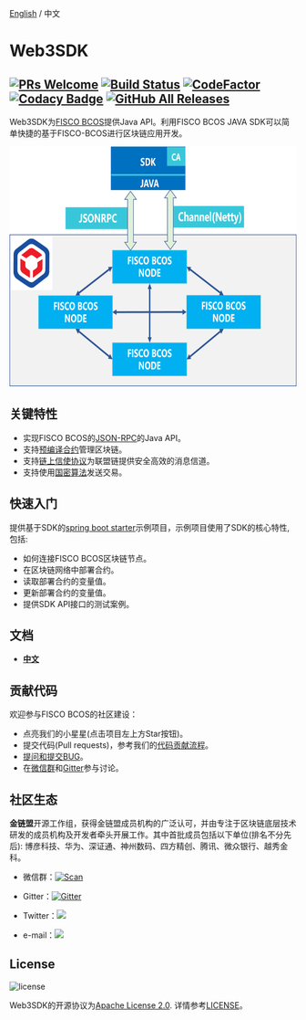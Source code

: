 [English](../README.md) / 中文

# Web3SDK

[![PRs Welcome](https://img.shields.io/badge/PRs-welcome-brightgreen.svg?style=flat-square)](http://makeapullrequest.com)
[![Build Status](https://travis-ci.org/FISCO-BCOS/web3sdk.svg?branch=master)](https://travis-ci.org/FISCO-BCOS/web3sdk)
[![CodeFactor](https://www.codefactor.io/repository/github/fisco-bcos/web3sdk/badge)](https://www.codefactor.io/repository/github/fisco-bcos/web3sdk)
[![Codacy Badge](https://api.codacy.com/project/badge/Grade/a2a6c2eb499e42739d066ff775d1b288)](https://www.codacy.com/app/fisco/console?utm_source=github.com&amp;utm_medium=referral&amp;utm_content=FISCO-BCOS/console&amp;utm_campaign=Badge_Grade)
[![GitHub All Releases](https://img.shields.io/github/downloads/FISCO-BCOS/web3sdk/total.svg)](https://github.com/FISCO-BCOS/web3sdk)
---
Web3SDK为[FISCO BCOS](https://github.com/FISCO-BCOS/FISCO-BCOS/tree/master)提供Java API。利用FISCO BCOS JAVA SDK可以简单快捷的基于FISCO-BCOS进行区块链应用开发。

<div align="center">
  <img src="../images/sdk.png" width = "600" height = "420"/>
</div>

## 关键特性

- 实现FISCO BCOS的[JSON-RPC](https://fisco-bcos-documentation.readthedocs.io/zh_CN/release-2.0/docs/api.html)的Java API。
- 支持[预编译合约](https://fisco-bcos-documentation.readthedocs.io/zh_CN/release-2.0/docs/manual/smart_contract.html#id2)管理区块链。
- 支持[链上信使协议](https://fisco-bcos-documentation.readthedocs.io/zh_CN/release-2.0/docs/manual/amop_protocol.html)为联盟链提供安全高效的消息信道。
- 支持使用[国密算法](https://fisco-bcos-documentation.readthedocs.io/zh_CN/release-2.0/docs/manual/guomi_crypto.html)发送交易。

## 快速入门
提供基于SDK的[spring boot starter](https://github.com/FISCO-BCOS/spring-boot-starter)示例项目，示例项目使用了SDK的核心特性, 包括:

- 如何连接FISCO BCOS区块链节点。
- 在区块链网络中部署合约。
- 读取部署合约的变量值。
- 更新部署合约的变量值。
- 提供SDK API接口的测试案例。

## 文档
- [**中文**](https://fisco-bcos-documentation.readthedocs.io/zh_CN/release-2.0/docs/sdk/sdk.html)

## 贡献代码
欢迎参与FISCO BCOS的社区建设：
- 点亮我们的小星星(点击项目左上方Star按钮)。
- 提交代码(Pull requests)，参考我们的[代码贡献流程](CONTRIBUTING_CN.md)。
- [提问和提交BUG](https://github.com/FISCO-BCOS/web3sdk/issues)。
- 在[微信群](images/WeChatQR.jpeg)和[Gitter](https://gitter.im/fisco-bcos/Lobby)参与讨论。

## 社区生态

**金链盟**开源工作组，获得金链盟成员机构的广泛认可，并由专注于区块链底层技术研发的成员机构及开发者牵头开展工作。其中首批成员包括以下单位(排名不分先后): 博彦科技、华为、深证通、神州数码、四方精创、腾讯、微众银行、越秀金科。

- 微信群：[![Scan](https://img.shields.io/badge/style-Scan_QR_Code-green.svg?logo=wechat&longCache=false&style=social&label=Group)](images/WeChatQR.jpeg) 

- Gitter：[![Gitter](https://img.shields.io/badge/style-on_gitter-green.svg?logo=gitter&longCache=false&style=social&label=Chat)](https://gitter.im/fisco-bcos/Lobby) 

- Twitter：[![](https://img.shields.io/twitter/url/http/shields.io.svg?style=social&label=Follow@FiscoBcos)](https://twitter.com/FiscoBcos)

- e-mail：[![](https://img.shields.io/twitter/url/http/shields.io.svg?logo=Gmail&style=social&label=service@fisco.com.cn)](mailto:service@fisco.com.cn)

## License
![license](http://img.shields.io/badge/license-Apache%20v2-blue.svg)

Web3SDK的开源协议为[Apache License 2.0](http://www.apache.org/licenses/). 详情参考[LICENSE](../LICENSE)。